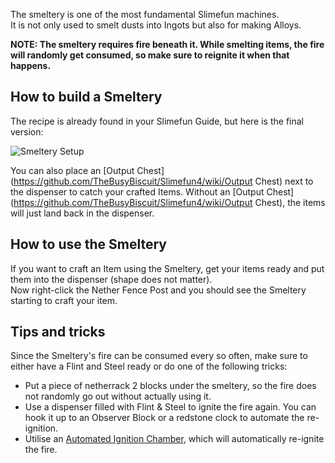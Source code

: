 The smeltery is one of the most fundamental Slimefun machines.<br>
It is not only used to smelt dusts into Ingots but also for making Alloys.

**NOTE: The smeltery requires fire beneath it. While smelting items, the fire will randomly get consumed, so make sure to reignite it when that happens.**

## How to build a Smeltery
The recipe is already found in your Slimefun Guide, but here is the final version:

![Smeltery Setup](https://raw.githubusercontent.com/TheBusyBiscuit/Slimefun4-Wiki/master/images/multiblock-smeltery.png)

You can also place an [Output Chest](https://github.com/TheBusyBiscuit/Slimefun4/wiki/Output Chest) next to the dispenser to catch your crafted Items.
Without an [Output Chest](https://github.com/TheBusyBiscuit/Slimefun4/wiki/Output Chest), the items will just land back in the dispenser.

## How to use the Smeltery
If you want to craft an Item using the Smeltery, get your items ready and put them into the dispenser (shape does not matter).<br>
Now right-click the Nether Fence Post and you should see the Smeltery starting to craft your item.

## Tips and tricks
Since the Smeltery's fire can be consumed every so often, make sure to either have a Flint and Steel ready or do one of the following tricks:
* Put a piece of netherrack 2 blocks under the smeltery, so the fire does not randomly go out without actually using it.
* Use a dispenser filled with Flint & Steel to ignite the fire again. You can hook it up to an Observer Block or a redstone clock to automate the re-ignition.
* Utilise an [Automated Ignition Chamber](https://github.com/TheBusyBiscuit/Slimefun4/wiki/Automated-Ignition-Chamber), which will automatically re-ignite the fire.
